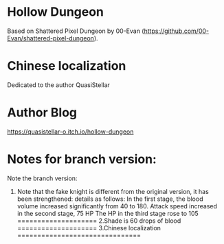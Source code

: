 # Hollow Dungeon

Based on Shattered Pixel Dungeon by 00-Evan (https://github.com/00-Evan/shattered-pixel-dungeon).

# Chinese localization
Dedicated to the author QuasiStellar

# Author Blog
https://quasistellar-o.itch.io/hollow-dungeon

# Notes for branch version:
Note the branch version:
1. Note that the fake knight is different from the original version, it has been strengthened:
details as follows:
In the first stage, the blood volume increased significantly from 40 to 180.
Attack speed increased in the second stage, 75 HP
The HP in the third stage rose to 105
====================
2.Shade is 60 drops of blood
====================
3.Chinese localization
===============================
